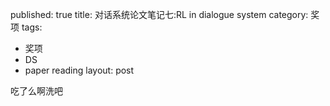 published: true
title: 对话系统论文笔记七:RL in dialogue system
category: 奖项
tags: 
  - 奖项
  - DS
  - paper reading
layout: post


吃了么啊洗吧
